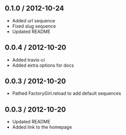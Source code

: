 ## 0.1.0 / 2012-10-24

* Added url sequence
* Fixed slug sequence
* Updated README

## 0.0.4 / 2012-10-20

* Added travis-ci
* Added extra options for docs

## 0.0.3 / 2012-10-20

* Pathed FactoryGirl.reload to add default sequences

## 0.0.3 / 2012-10-20

* Updated README
* Added link to the homepage